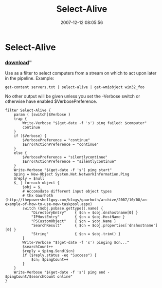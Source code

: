 ﻿---
pid:            70
parent:         0
children:       
poster:         halr9000
title:          Select-Alive
date:           2007-12-12 08:05:56
format:         posh
---

# Select-Alive

### [download](70.ps1)"

Use as a filter to select computers from a stream on which to act upon later in the pipeline. Example:

    get-content servers.txt | select-alive | get-wmiobject win32_foo

No other output will be given unless you set the -Verbose switch or otherwise have enabled $VerbosePreference.

```posh
filter Select-Alive {
	param ( [switch]$Verbose )
	trap {
		Write-Verbose "$(get-date -f 's') ping failed: $computer"
		continue
	}
	if ($Verbose) {
		$VerbosePreference = "continue"
		$ErrorActionPreference = "continue"
	}
	else {
		$VerbosePreference = "silentlycontinue"
		$ErrorActionPreference = "silentlycontinue"
	}
	Write-Verbose "$(get-date -f 's') ping start"
	$ping = New-Object System.Net.NetworkInformation.Ping
	$reply = $null
	$_ | foreach-object {
		$obj = $_
		# Accomodate different input object types
		# thx Gaurhoth (http://thepowershellguy.com/blogs/gaurhoth/archive/2007/10/08/an-example-of-how-to-use-new-taskpool.aspx)
		switch ($obj.psbase.gettype().name) {
			"DirectoryEntry"    { $cn = $obj.dnshostname[0] }
			"IPHostEntry"		{ $cn = $obj.HostName }
			"PSCustomObject"    { $cn = $obj.Name }
			"SearchResult"      { $cn = $obj.properties['dnshostname'][0] }
			"String"            { $cn = $obj.trim() }
		}
		Write-Verbose "$(get-date -f 's') pinging $cn..."
		$searchCount++
		$reply = $ping.Send($cn)
		if ($reply.status -eq "Success") {
			$cn; $pingCount++
		}
	}
	Write-Verbose "$(get-date -f 's') ping end - $pingCount/$searchCount online"
}
```
